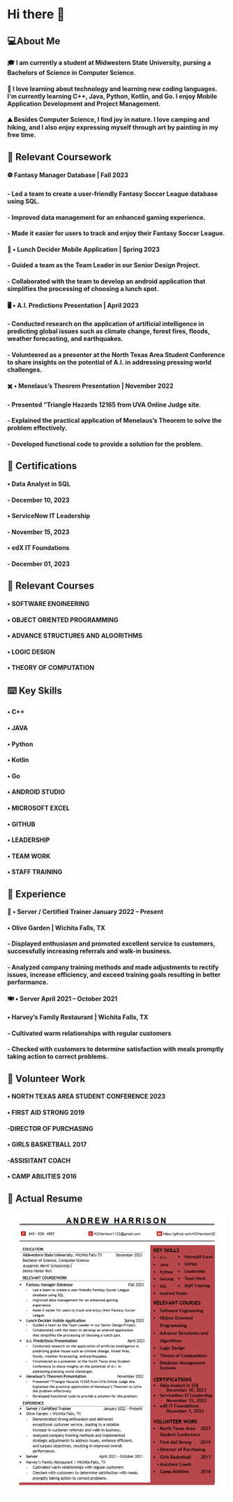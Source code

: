 # Hi there 👋

## :computer:About Me

#### :mortar_board: I am currently a student at Midwestern State University, pursing a Bachelors of Science in Computer Science. 
#### :floppy_disk: I love learning about technology and learning new coding languages. I'm currently learning C++, Java, Python, Kotlin, and Go. I enjoy Mobile Application Development and Project Management.
#### :mountain: Besides Computer Science, I find joy in nature. I love camping and hiking, and I also enjoy expressing myself through art by painting in my free time.

## :closed_book: Relevant Coursework
#### 	:soccer: Fantasy Manager Database | Fall 2023
#### - Led a team to create a user-friendly Fantasy Soccer League database using SQL.
#### - Improved data management for an enhanced gaming experience.
#### - Made it easier for users to track and enjoy their Fantasy Soccer League.
#### :sandwich: • Lunch Decider Mobile Application | Spring 2023
#### - Guided a team as the Team Leader in our Senior Design Project.
#### - Collaborated with the team to develop an android application that simplifies the processing of choosing a lunch spot. 
#### 	:desktop_computer: • A.I. Predictions Presentation | April 2023
#### - Conducted research on the application of artificial intelligence in predicting global issues such as climate change, forest fires, floods, weather forecasting, and earthquakes.
#### - Volunteered as a presenter at the North Texas Area Student Conference to share insights on the potential of A.I. in addressing pressing world challenges. 
#### :heavy_multiplication_x: • Menelaus’s Theorem Presentation | November 2022
#### - Presented “Triangle Hazards 12165 from UVA Online Judge site.
#### - Explained the practical application of Menelaus’s Theorem to solve the problem effectively.
#### - Developed functional code to provide a solution for the problem.

## :page_with_curl: Certifications
#### • Data Analyst in SQL
####   - December 10, 2023
#### • ServiceNow IT Leadership
####   - November 15, 2023
#### • edX IT Foundations
####   - December 01, 2023

## :notebook: Relevant Courses
#### • SOFTWARE ENGINEERING
#### • OBJECT ORIENTED PROGRAMMING
#### • ADVANCE STRUCTURES AND ALGORITHMS
#### • LOGIC DESIGN
#### • THEORY OF COMPUTATION

## 	:keyboard: Key Skills 
#### • C++
#### • JAVA
#### • Python
#### • Kotlin
#### • Go
#### • ANDROID STUDIO
#### • MICROSOFT EXCEL
#### • GITHUB
#### • LEADERSHIP
#### • TEAM WORK
#### • STAFF TRAINING

## :office: Experience
#### 	:fork_and_knife: • Server / Certified Trainer          January 2022 – Present
#### • Olive Garden | Wichita Falls, TX
#### - Displayed enthusiasm and promoted excellent service to customers, successfully increasing referrals and walk-in business.
#### - Analyzed company training methods and made adjustments to rectify issues, increase efficiency, and exceed training goals resulting in better performance.
#### :plate_with_cutlery: • Server April 2021 – October 2021
#### • Harvey’s Family Restaurant | Wichita Falls, TX
#### - Cultivated warm relationships with regular customers
#### - Checked with customers to determine satisfaction with meals promptly taking action to correct problems.

## :toolbox: Volunteer Work 
#### • NORTH TEXAS AREA STUDENT CONFERENCE           2023
#### • FIRST AID STRONG           2019
####     -DIRECTOR OF PURCHASING
#### • GIRLS BASKETBALL           2017
####     -ASSISITANT COACH
#### • CAMP ABILITIES           2016

## :page_facing_up: Actual Resume
<img src ="https://github.com/ACHarrison32/ACHarrison32/blob/main/A_H_Resume.PNG" >
